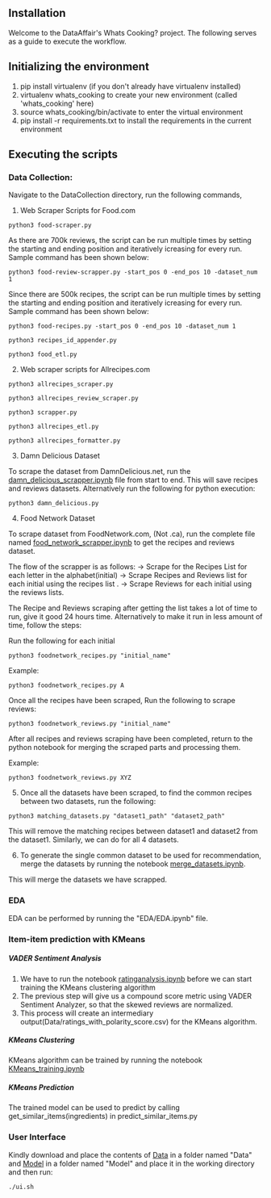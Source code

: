 ## Installation

Welcome to the DataAffair's Whats Cooking? project. The following serves as a guide to execute the workflow.

## Initializing the environment
1. pip install virtualenv (if you don't already have virtualenv installed)
2. virtualenv whats_cooking to create your new environment (called 'whats_cooking' here)
3. source whats_cooking/bin/activate to enter the virtual environment
4. pip install -r requirements.txt to install the requirements in the current environment


## Executing the scripts




### Data Collection:
Navigate to the DataCollection directory, run the following commands,


1. Web Scraper Scripts for Food.com

```
python3 food-scraper.py
```

As there are 700k reviews, the script can be run multiple times by setting the starting and ending position and iteratively icreasing for every run. Sample command has been shown below:

```
python3 food-review-scrapper.py -start_pos 0 -end_pos 10 -dataset_num 1
```

Since there are 500k recipes, the script can be run multiple times by setting the starting and ending position and iteratively icreasing for every run. Sample command has been shown below:

```
python3 food-recipes.py -start_pos 0 -end_pos 10 -dataset_num 1
```

```
python3 recipes_id_appender.py
```

```
python3 food_etl.py
```

2. Web scraper scripts for Allrecipes.com
```
python3 allrecipes_scraper.py
```
```
python3 allrecipes_review_scraper.py
```
```
python3 scrapper.py
```
```
python3 allrecipes_etl.py
```
```
python3 allrecipes_formatter.py
```

3. Damn Delicious Dataset
  
  To scrape the dataset from DamnDelicious.net, run the [damn_delicious_scrapper.ipynb](https://github.com/niranjan-ramesh/whats-cooking/blob/master/DataCollection/damn_delicious_scrapper.ipynb) file from start to end. This will save recipes and reviews datasets.
  Alternatively run the following for python execution:
  
```
python3 damn_delicious.py
```

4. Food Network Dataset

To scrape dataset from FoodNetwork.com, (Not .ca), run the complete file named [food_network_scrapper.ipynb](https://github.com/niranjan-ramesh/whats-cooking/blob/master/DataCollection/food_network_scrapper.ipynb) to get the recipes and reviews dataset.

The flow of the scrapper is as follows: 
-> Scrape for the Recipes List for each letter in the alphabet(initial)
-> Scrape Recipes and Reviews list for each initial using the recipes list .
-> Scrape Reviews for each initial using the reviews lists.

The Recipe and Reviews scraping after getting the list takes a lot of time to run, give it good 24 hours time. Alternatively to make it run in less amount of time, follow the steps:

Run the following for each initial
```
python3 foodnetwork_recipes.py "initial_name" 
```

Example:
```
python3 foodnetwork_recipes.py A 
```

Once all the recipes have been scraped, Run the following to scrape reviews:
```
python3 foodnetwork_reviews.py "initial_name" 
```

After all recipes and reviews scraping have been completed, return to the python notebook for merging the scraped parts and processing them.

Example:
```
python3 foodnetwork_reviews.py XYZ
```

5. Once all the datasets have been scraped, to find the common recipes between two datasets, run the following:
```
python3 matching_datasets.py "dataset1_path" "dataset2_path"
```
This will remove the matching recipes between dataset1 and dataset2 from the dataset1. Similarly, we can do for all 4 datasets.

6. To generate the single common dataset to be used for recommendation, merge the datasets by running the notebook [merge_datasets.ipynb](https://github.com/niranjan-ramesh/whats-cooking/blob/master/DataCollection/merge_datasets.ipynb).


This will merge the datasets we have scrapped.


### EDA


EDA can be performed by running the "EDA/EDA.ipynb" file.

### Item-item prediction with KMeans
##### VADER Sentiment Analysis
1. We have to run the notebook [ratinganalysis.ipynb](https://github.com/niranjan-ramesh/whats-cooking/blob/master/RatingReviewAnalysis/ratinganalysis.ipynb) before we can start training the KMeans clustering algorithm
2. The previous step will give us a compound score metric using VADER Sentiment Analyzer, so that the skewed reviews are normalized.
3. This process will create an intermediary output(Data/ratings_with_polarity_score.csv) for the KMeans algorithm.
##### KMeans Clustering
KMeans algorithm can be trained by running the notebook [KMeans_training.ipynb](https://github.com/niranjan-ramesh/whats-cooking/blob/master/KMeans_training.ipynb)
##### KMeans Prediction
The trained model can be used to predict by calling get_similar_items(ingredients) in predict_similar_items.py

### User Interface


Kindly download and place the contents of [Data](https://drive.google.com/drive/folders/1TAzenFjyOwpMU2wS7g6CC5WC4d-KVUPb?usp=sharing) in a folder named "Data" and [Model](https://drive.google.com/drive/folders/1VZXJQyvU48Udp84QIQ8ecDOk0VvF2uLz?usp=sharing) in a folder named "Model" and place it in the working directory and then run:
```
./ui.sh
```
